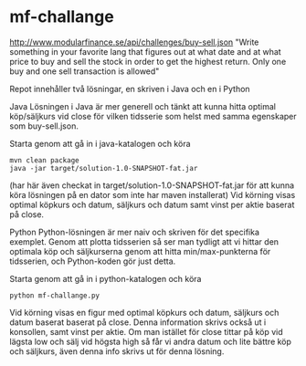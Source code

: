 # mf-challange

http://www.modularfinance.se/api/challenges/buy-sell.json
"Write something in your favorite lang that figures out at what date and at what price to buy and sell the stock in order to get the highest return. Only one buy and one sell transaction is allowed"

Repot innehåller två lösningar, en skriven i Java och en i Python

Java
Lösningen i Java är mer generell och tänkt att kunna hitta optimal köp/säljkurs vid close för vilken tidsserie som helst med samma egenskaper som buy-sell.json.

Starta genom att gå in i java-katalogen och köra
```
mvn clean package
java -jar target/solution-1.0-SNAPSHOT-fat.jar
```
(har här även checkat in target/solution-1.0-SNAPSHOT-fat.jar för att kunna köra lösningen på en dator som inte har maven installerat)
Vid körning visas optimal köpkurs och datum, säljkurs och datum samt vinst per aktie baserat på close.

Python
Python-lösningen är mer naiv och skriven för det specifika exemplet.
Genom att plotta tidsserien så ser man tydligt att vi hittar den optimala köp och säljkurserna genom att hitta min/max-punkterna för tidsserien,
och Python-koden gör just detta. 

Starta genom att gå in i python-katalogen och köra
```
python mf-challange.py
```

Vid körning visas en figur med optimal köpkurs och datum, säljkurs och datum baserat baserat på close.
Denna information skrivs också ut i konsollen, samt vinst per aktie.
Om man istället för close tittar på köp vid lägsta low och sälj vid högsta high så får vi andra datum och lite bättre köp och säljkurs, 
även denna info skrivs ut för denna lösning.
